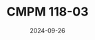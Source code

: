 ---
title: "CMPM 118-03"
collection: teaching
type: "Undergraduate course"
permalink: /teaching/CMPM118-03
venue: "UC Santa Cruz, Department of Electrical and Computer Engineering"
date: 2024-09-26
location: "Santa Cruz, USA"
---